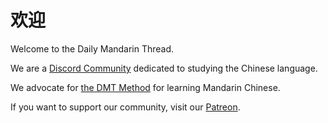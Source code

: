 # 欢迎

Welcome to the Daily Mandarin Thread.

We are a [Discord Community](/discord/invite/) dedicated to studying the Chinese language.

We advocate for [the DMT Method](/method/about_this_method/) for learning Mandarin Chinese.

If you want to support our community, visit our [Patreon](https://patreon.com/DailyMandarinThread).
